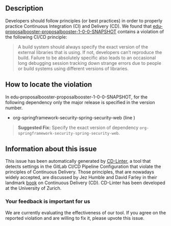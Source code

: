 
## Description
Developers should follow principles (or best practices) in order to properly practice Continuous Integration (CI) and Delivery (CD).
We found that [edu-proposalbooster-proposalbooster-1-0-0-SNAPSHOT](https://gitlab.com/seriyalexandrov/proposal-booster/blob/master/.gitlab-ci.yml) contains a violation of the following CI/CD principle:

> A build system should always specify the exact version of the external libraries that is using.
If not, developers can’t reproduce the build. Failure to be absolutely specific also leads to an occasional long debugging session tracking down strange errors due to people or build systems using different versions of libraries.

## How to locate the violation

In edu-proposalbooster-proposalbooster-1-0-0-SNAPSHOT, for the following dependency only the major release is specified in the version number.

* org-springframework-security-spring-security-web (line )

> **Suggested Fix:** Specify the exact version of dependency `org-springframework-security-spring-security-web`.

## Information about this issue

This issue has been automatically generated by [CD-Linter](https://gitlab.com/Jancso/configuration-analytics), a tool that detects settings in the GitLab CI/CD Pipeline Configuration that violate the principles of Continuous Delivery. Those principles, that are nowadays widely accepted, are discussed by Jez Humble and David Farley in their landmark [book](https://www.oreilly.com/library/view/continuous-delivery-reliable/9780321670250/) on Continuous Delivery (CD). CD-Linter has been developed at the University of Zurich.

### Your feedback is important for us
We are currently evaluating the effectiveness of our tool. If you agree on the reported violation and are willing to fix it, please upvote this issue.